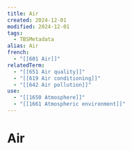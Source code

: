 ```yaml
---
title: Air
created: 2024-12-01
modified: 2024-12-01
tags:
  - TBSMetadata
alias: Air
french:
  - "[[601 Air]]"
relatedTerm:
  - "[[651 Air quality]]"
  - "[[619 Air conditioning]]"
  - "[[642 Air pollution]]"
use:
  - "[[1650 Atmosphere]]"
  - "[[1661 Atmospheric environment]]"
---
```

# Air
